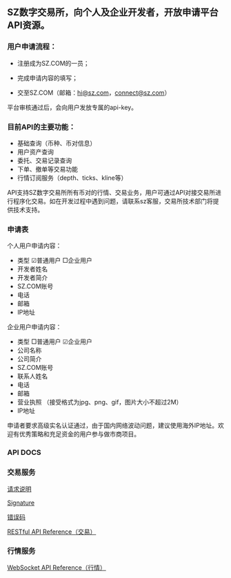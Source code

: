 ## SZ数字交易所，向个人及企业开发者，开放申请平台API资源。

### 用户申请流程：

* 注册成为SZ.COM的一员； 

* 完成申请内容的填写； 

* 交至SZ.COM（邮箱：hi@sz.com，connect@sz.com） 

平台审核通过后，会向用户发放专属的api-key。

### 目前API的主要功能：

* 基础查询（币种、币对信息）
* 用户资产查询
* 委托、交易记录查询
* 下单、撤单等交易功能
* 行情订阅服务（depth、ticks、kline等）

API支持SZ数字交易所所有币对的行情、交易业务，用户可通过API对接交易所进行程序化交易。如在开发过程中遇到问题，请联系sz客服，交易所技术部门将提供技术支持。

### 申请表

个人用户申请内容： 
* 类型	☑普通用户 □企业用户 
* 开发者姓名 
* 开发者简介 
* SZ.COM账号 
* 电话 
* 邮箱 
* IP地址


企业用户申请内容： 
* 类型	□普通用户 ☑企业用户 
* 公司名称 
* 公司简介 
* SZ.COM账号 
* 联系人姓名 
* 电话 
* 邮箱 
* 营业执照	（接受格式为jpg、png、gif，图片大小不超过2M） 
* IP地址

申请者要求高级实名认证通过，由于国内网络波动问题，建议使用海外IP地址。欢迎有优秀策略和充足资金的用户参与做市商项目。


### API DOCS

### 交易服务

[请求说明](https://github.com/szquanapi/SZ-API/wiki/%E8%AF%B7%E6%B1%82%E8%AF%B4%E6%98%8E)

[Signature](https://github.com/szquanapi/SZ-API/wiki/Signature)

[错误码](https://github.com/szquanapi/SZ-API/wiki/%E9%94%99%E8%AF%AF%E7%A0%81)

[RESTful API Reference（交易）](https://github.com/szquanapi/SZ-API/wiki/RESTful-API-Reference)

### 行情服务

[WebSocket API Reference（行情）](https://github.com/szquanapi/SZ-API/wiki/WebSocket-API-Reference)
